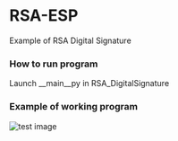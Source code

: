 # RSA-ESP
Example of RSA Digital Signature

### How to run program
Launch __main__py in RSA_DigitalSignature

### Example of working program
![test image](https://github.com/UnDevil665/RSA-ESP/blob/master/Example.png)
